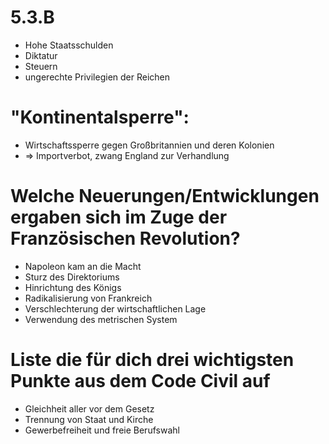 # 5.3.B
- Hohe Staatsschulden
- Diktatur
- Steuern
- ungerechte Privilegien der Reichen
# "Kontinentalsperre":
- Wirtschaftssperre gegen Großbritannien und deren Kolonien
- => Importverbot, zwang England zur Verhandlung
# Welche Neuerungen/Entwicklungen ergaben sich im Zuge der Französischen Revolution?
- Napoleon kam an die Macht
- Sturz des Direktoriums
- Hinrichtung des Königs
- Radikalisierung von Frankreich
- Verschlechterung der wirtschaftlichen Lage
- Verwendung des metrischen System
# Liste die für dich drei wichtigsten Punkte aus dem Code Civil auf
- Gleichheit aller vor dem Gesetz
- Trennung von Staat und Kirche
- Gewerbefreiheit und freie Berufswahl
